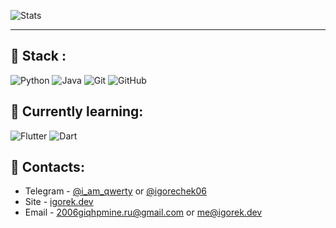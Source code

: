 ![Stats](https://github-readme-stats.vercel.app/api?username=igorechek06&show_icons=true&theme=dark)
 
___

## 🤔 Stack : 
![Python](https://img.shields.io/badge/-Python-3572a5?style=flat-square&logo=python&logoColor=white) ![Java](https://img.shields.io/badge/-Java-b07219?style=flat-square&logo=java&logoColor=white) ![Git](https://img.shields.io/badge/-Git-F44D27?style=flat-square&logo=git&logoColor=white) ![GitHub](https://img.shields.io/badge/-GitHub-24292E?style=flat-square&logo=github&logoColor=white)

## 🤯 Currently learning:
![Flutter](https://shields.io/badge/Flutter-02569b?logo=flutter&style=flat-square) ![Dart](https://shields.io/badge/Dart-blue?logo=dart&style=flat-square)

## 💬 Contacts:

* Telegram - [@i_am_qwerty](https://t.me/i_am_qwerty) or [@igorechek06](https://t.me/igorechek06)
* Site - [igorek.dev](https://igorek.dev)
* Email - 2006giqhpmine.ru@gmail.com or me@igorek.dev
